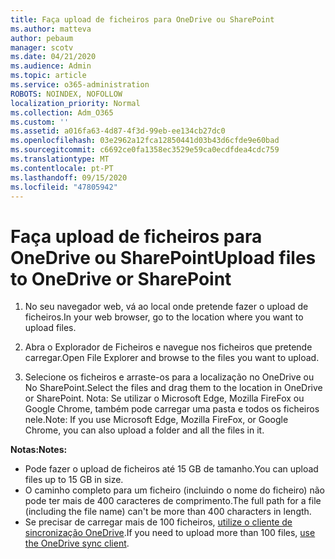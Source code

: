 ```yaml
---
title: Faça upload de ficheiros para OneDrive ou SharePoint
ms.author: matteva
author: pebaum
manager: scotv
ms.date: 04/21/2020
ms.audience: Admin
ms.topic: article
ms.service: o365-administration
ROBOTS: NOINDEX, NOFOLLOW
localization_priority: Normal
ms.collection: Adm_O365
ms.custom: ''
ms.assetid: a016fa63-4d87-4f3d-99eb-ee134cb27dc0
ms.openlocfilehash: 03e2962a12fca12850441d03b43d6cfde9e60bad
ms.sourcegitcommit: c6692ce0fa1358ec3529e59ca0ecdfdea4cdc759
ms.translationtype: MT
ms.contentlocale: pt-PT
ms.lasthandoff: 09/15/2020
ms.locfileid: "47805942"
---
```

# <a name="upload-files-to-onedrive-or-sharepoint"></a><span data-ttu-id="03f52-102">Faça upload de ficheiros para OneDrive ou SharePoint</span><span class="sxs-lookup"><span data-stu-id="03f52-102">Upload files to OneDrive or SharePoint</span></span>

1. <span data-ttu-id="03f52-103">No seu navegador web, vá ao local onde pretende fazer o upload de ficheiros.</span><span class="sxs-lookup"><span data-stu-id="03f52-103">In your web browser, go to the location where you want to upload files.</span></span>
    
2. <span data-ttu-id="03f52-104">Abra o Explorador de Ficheiros e navegue nos ficheiros que pretende carregar.</span><span class="sxs-lookup"><span data-stu-id="03f52-104">Open File Explorer and browse to the files you want to upload.</span></span>
    
3. <span data-ttu-id="03f52-105">Selecione os ficheiros e arraste-os para a localização no OneDrive ou No SharePoint.</span><span class="sxs-lookup"><span data-stu-id="03f52-105">Select the files and drag them to the location in OneDrive or SharePoint.</span></span> <span data-ttu-id="03f52-106">Nota: Se utilizar o Microsoft Edge, Mozilla FireFox ou Google Chrome, também pode carregar uma pasta e todos os ficheiros nele.</span><span class="sxs-lookup"><span data-stu-id="03f52-106">Note: If you use Microsoft Edge, Mozilla FireFox, or Google Chrome, you can also upload a folder and all the files in it.</span></span>
    
<span data-ttu-id="03f52-107">**Notas:**</span><span class="sxs-lookup"><span data-stu-id="03f52-107">**Notes:**</span></span>
- <span data-ttu-id="03f52-108">Pode fazer o upload de ficheiros até 15 GB de tamanho.</span><span class="sxs-lookup"><span data-stu-id="03f52-108">You can upload files up to 15 GB in size.</span></span> 
- <span data-ttu-id="03f52-109">O caminho completo para um ficheiro (incluindo o nome do ficheiro) não pode ter mais de 400 caracteres de comprimento.</span><span class="sxs-lookup"><span data-stu-id="03f52-109">The full path for a file (including the file name) can't be more than 400 characters in length.</span></span> 
- <span data-ttu-id="03f52-110">Se precisar de carregar mais de 100 ficheiros, [utilize o cliente de sincronização OneDrive](https://go.microsoft.com/fwlink/?linkid=866427).</span><span class="sxs-lookup"><span data-stu-id="03f52-110">If you need to upload more than 100 files, [use the OneDrive sync client](https://go.microsoft.com/fwlink/?linkid=866427).</span></span> 
  

